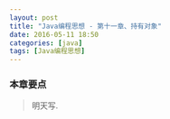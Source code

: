 ```yaml
---
layout: post
title: "Java编程思想 - 第十一章、持有对象"
date: 2016-05-11 18:50
categories: [java]
tags: [Java编程思想]
---
```


### 本章要点

> 明天写.